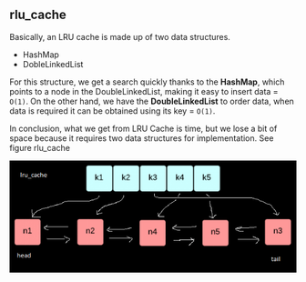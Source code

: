 ## **rlu_cache**

Basically, an LRU cache is made up of two data structures.
- HashMap
- DobleLinkedList

For this structure, we get a search quickly thanks to the **HashMap**, which points to a node in the DoubleLinkedList, making it easy to insert data = `O(1)`.
On the other hand, we have the **DoubleLinkedList** to order data, when data is required it can be obtained using its key = `O(1)`.

In conclusion, what we get from LRU Cache is time, but we lose a bit of space because it requires two data structures for implementation. See figure rlu_cache

![rlu_cache](https://github.com/mikex01/udacityDataStructuresAndAlgorithms/blob/master/02_show_me_the_data_structures/01_lru_cache/lru_cache.png?raw=true)
